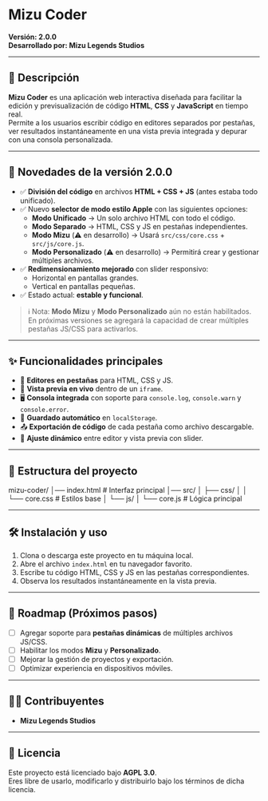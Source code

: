 # Mizu Coder

**Versión: 2.0.0**  
**Desarrollado por: Mizu Legends Studios**

---

## 📖 Descripción

**Mizu Coder** es una aplicación web interactiva diseñada para facilitar la edición y previsualización de código **HTML**, **CSS** y **JavaScript** en tiempo real.  
Permite a los usuarios escribir código en editores separados por pestañas, ver resultados instantáneamente en una vista previa integrada y depurar con una consola personalizada.

---

## 🚀 Novedades de la versión 2.0.0

- ✅ **División del código** en archivos **HTML + CSS + JS** (antes estaba todo unificado).  
- ✅ Nuevo **selector de modo estilo Apple** con las siguientes opciones:
  - **Modo Unificado** → Un solo archivo HTML con todo el código.  
  - **Modo Separado** → HTML, CSS y JS en pestañas independientes.  
  - **Modo Mizu** (⚠️ en desarrollo) → Usará `src/css/core.css` + `src/js/core.js`.  
  - **Modo Personalizado** (⚠️ en desarrollo) → Permitirá crear y gestionar múltiples archivos.  
- ✅ **Redimensionamiento mejorado** con slider responsivo:  
  - Horizontal en pantallas grandes.  
  - Vertical en pantallas pequeñas.  
- ✅ Estado actual: **estable y funcional**.  

> ℹ️ Nota: **Modo Mizu** y **Modo Personalizado** aún no están habilitados.  
En próximas versiones se agregará la capacidad de crear múltiples pestañas JS/CSS para activarlos.

---

## ✨ Funcionalidades principales

- 📝 **Editores en pestañas** para HTML, CSS y JS.  
- 🔄 **Vista previa en vivo** dentro de un `iframe`.  
- 🖥️ **Consola integrada** con soporte para `console.log`, `console.warn` y `console.error`.  
- 💾 **Guardado automático** en `localStorage`.  
- 📤 **Exportación de código** de cada pestaña como archivo descargable.  
- 📐 **Ajuste dinámico** entre editor y vista previa con slider.  

---

## 📂 Estructura del proyecto

mizu-coder/
│── index.html # Interfaz principal
│── src/
│ ├── css/
│ │ └── core.css # Estilos base
│ └── js/
│ └── core.js # Lógica principal


---

## 🛠️ Instalación y uso

1. Clona o descarga este proyecto en tu máquina local.  
2. Abre el archivo `index.html` en tu navegador favorito.  
3. Escribe tu código HTML, CSS y JS en las pestañas correspondientes.  
4. Observa los resultados instantáneamente en la vista previa.  

---

## 📌 Roadmap (Próximos pasos)

- [ ] Agregar soporte para **pestañas dinámicas** de múltiples archivos JS/CSS.  
- [ ] Habilitar los modos **Mizu** y **Personalizado**.  
- [ ] Mejorar la gestión de proyectos y exportación.  
- [ ] Optimizar experiencia en dispositivos móviles.  

---

## 👨‍💻 Contribuyentes

- **Mizu Legends Studios**

---

## 📜 Licencia

Este proyecto está licenciado bajo **AGPL 3.0**.  
Eres libre de usarlo, modificarlo y distribuirlo bajo los términos de dicha licencia.
